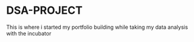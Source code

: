 # DSA-PROJECT
This is where i started my portfolio building while taking my data analysis with the incubator
